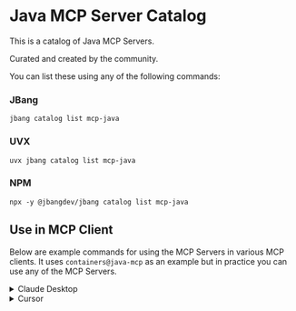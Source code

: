 # Java MCP Server Catalog

This is a catalog of Java MCP Servers.

Curated and created by the community.

You can list these using any of the following commands:

### JBang

`jbang catalog list mcp-java`

### UVX 

`uvx jbang catalog list mcp-java`

### NPM

`npx -y @jbangdev/jbang catalog list mcp-java`

## Use in MCP Client

Below are example commands for using the MCP Servers in various MCP clients. It uses `containers@java-mcp` as an example but in practice you can use any of the MCP Servers.

<details>
<summary>Claude Desktop</summary>

Add the following to your `claude_desktop_config.json` file:

```json
 {
  "mcpServers": {
    "containers": {
      "command": "jbang",
      "args": [
       "containers@quarkus-mcp"
      ]
    }
  }
}
```
</details>

<details>
<summary>Cursor</summary>

Add the following to your `mcp.json` file:

```json
 {
    "mcpServers": {
      "containers": {
        "command": "jbang",
        "args": [
          "containers@quarkus-mcp"
        ]
      }
    }
}
```
</details>
